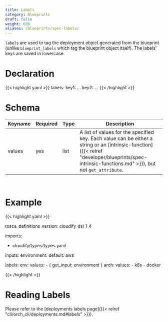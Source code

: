 ```yaml
---
title: Labels
category: Blueprints
draft: false
weight: 600
aliases: /blueprints/spec-labels/
---
```


`labels` are used to tag the deployment object generated from the blueprint 
(unlike `blueprint_labels` which tag the blueprint object itself). The labels' keys are saved in lowercase.


# Declaration

{{< highlight  yaml >}}
labels:
  key1:
    ...
  key2:
    ...
{{< /highlight >}}

# Schema

Keyname     | Required | Type | Description
----------- | -------- | ---- | -----------
values      | yes      | list | A list of values for the specified key. Each value can be either a string or an [intrinsic-function]({{< relref "developer/blueprints/spec-intrinsic-functions.md" >}}), but not `get_attribute`.  

<br>

# Example

{{< highlight  yaml >}}

tosca_definitions_version: cloudify_dsl_1_4

imports:
  - cloudify/types/types.yaml

inputs:
  environment: 
    default: aws

labels:
  env: 
    values: 
      - { get_input: environment }
  arch:
    values:
      - k8s
      - docker

{{< /highlight >}}

# Reading Labels
Please refer to the [deployments labels page]({{< relref "cli/orch_cli/deployments.md#labels" >}}).
